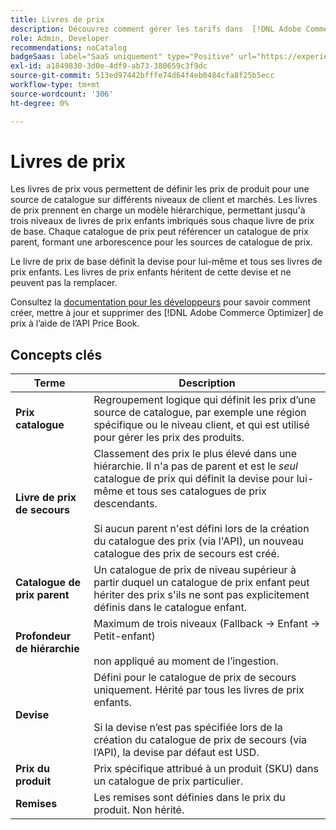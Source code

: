 ```yaml
---
title: Livres de prix
description: Découvrez comment gérer les tarifs dans  [!DNL Adobe Commerce Optimizer].
role: Admin, Developer
recommendations: noCatalog
badgeSaas: label="SaaS uniquement" type="Positive" url="https://experienceleague.adobe.com/en/docs/commerce/user-guides/product-solutions" tooltip="S’applique uniquement aux projets Adobe Commerce as a Cloud Service et Adobe Commerce Optimizer (infrastructure SaaS gérée par Adobe)."
exl-id: a1849830-3d0e-4df9-ab73-380659c3f9dc
source-git-commit: 513ed97442bfffe74d64f4eb0484cfa8f25b5ecc
workflow-type: tm+mt
source-wordcount: '306'
ht-degree: 0%

---
```


# Livres de prix

Les livres de prix vous permettent de définir les prix de produit pour une source de catalogue sur différents niveaux de client et marchés. Les livres de prix prennent en charge un modèle hiérarchique, permettant jusqu&#39;à trois niveaux de livres de prix enfants imbriqués sous chaque livre de prix de base. Chaque catalogue de prix peut référencer un catalogue de prix parent, formant une arborescence pour les sources de catalogue de prix.

Le livre de prix de base définit la devise pour lui-même et tous ses livres de prix enfants. Les livres de prix enfants héritent de cette devise et ne peuvent pas la remplacer.

Consultez la [documentation pour les développeurs](https://developer.adobe.com/commerce/services/reference/rest/) pour savoir comment créer, mettre à jour et supprimer des [!DNL Adobe Commerce Optimizer] de prix à l’aide de l’API Price Book.

## Concepts clés

| Terme | Description |
|------|-------------|
| **Prix catalogue** | Regroupement logique qui définit les prix d’une source de catalogue, par exemple une région spécifique ou le niveau client, et qui est utilisé pour gérer les prix des produits. |
| **Livre de prix de secours** | Classement des prix le plus élevé dans une hiérarchie. Il n&#39;a pas de parent et est le *seul* catalogue de prix qui définit la devise pour lui-même et tous ses catalogues de prix descendants.<br/><br/>Si aucun parent n&#39;est défini lors de la création du catalogue des prix (via l&#39;API), un nouveau catalogue des prix de secours est créé. |
| **Catalogue de prix parent** | Un catalogue de prix de niveau supérieur à partir duquel un catalogue de prix enfant peut hériter des prix s&#39;ils ne sont pas explicitement définis dans le catalogue enfant. |
| **Profondeur de hiérarchie** | Maximum de trois niveaux (Fallback -> Enfant -> Petit-enfant)<br/><br/>non appliqué au moment de l’ingestion. |
| **Devise** | Défini pour le catalogue de prix de secours uniquement. Hérité par tous les livres de prix enfants.<br/><br/>Si la devise n’est pas spécifiée lors de la création du catalogue de prix de secours (via l’API), la devise par défaut est USD. |
| **Prix du produit** | Prix spécifique attribué à un produit (SKU) dans un catalogue de prix particulier. |
| **Remises** | Les remises sont définies dans le prix du produit. Non hérité. |
